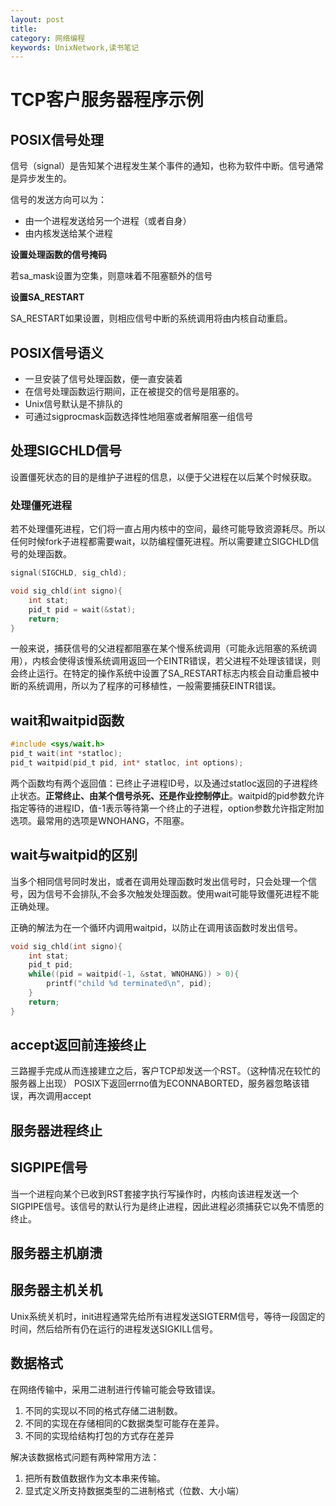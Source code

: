 ```yaml
---
layout: post
title: 
category: 网络编程
keywords: UnixNetwork,读书笔记
---
```

# TCP客户服务器程序示例

## POSIX信号处理
信号（signal）是告知某个进程发生某个事件的通知，也称为软件中断。信号通常是异步发生的。

信号的发送方向可以为：
- 由一个进程发送给另一个进程（或者自身）
- 由内核发送给某个进程

**设置处理函数的信号掩码**

若sa_mask设置为空集，则意味着不阻塞额外的信号

**设置SA_RESTART**

SA_RESTART如果设置，则相应信号中断的系统调用将由内核自动重启。

## POSIX信号语义
- 一旦安装了信号处理函数，便一直安装着
- 在信号处理函数运行期间，正在被提交的信号是阻塞的。
- Unix信号默认是不排队的
- 可通过sigprocmask函数选择性地阻塞或者解阻塞一组信号

## 处理SIGCHLD信号
设置僵死状态的目的是维护子进程的信息，以便于父进程在以后某个时候获取。

### 处理僵死进程
若不处理僵死进程，它们将一直占用内核中的空间，最终可能导致资源耗尽。所以任何时候fork子进程都需要wait，以防编程僵死进程。所以需要建立SIGCHLD信号的处理函数。
```c
signal(SIGCHLD, sig_chld);

void sig_chld(int signo){
    int stat;
    pid_t pid = wait(&stat);
    return;
}
```
一般来说，捕获信号的父进程都阻塞在某个慢系统调用（可能永远阻塞的系统调用），内核会使得该慢系统调用返回一个EINTR错误，若父进程不处理该错误，则会终止运行。在特定的操作系统中设置了SA_RESTART标志内核会自动重启被中断的系统调用，所以为了程序的可移植性，一般需要捕获EINTR错误。

## wait和waitpid函数
```c
#include <sys/wait.h>
pid_t wait(int *statloc);
pid_t waitpid(pid_t pid, int* statloc, int options);
```
两个函数均有两个返回值：已终止子进程ID号，以及通过statloc返回的子进程终止状态。**正常终止、由某个信号杀死、还是作业控制停止**。waitpid的pid参数允许指定等待的进程ID，值-1表示等待第一个终止的子进程，option参数允许指定附加选项。最常用的选项是WNOHANG，不阻塞。

## wait与waitpid的区别
当多个相同信号同时发出，或者在调用处理函数时发出信号时，只会处理一个信号，因为信号不会排队,不会多次触发处理函数。使用wait可能导致僵死进程不能正确处理。

正确的解法为在一个循环内调用waitpid，以防止在调用该函数时发出信号。
```c
void sig_chld(int signo){
    int stat;
    pid_t pid;
    while((pid = waitpid(-1, &stat, WNOHANG)) > 0){
        printf("child %d terminated\n", pid);
    }
    return;
}
```
## accept返回前连接终止
三路握手完成从而连接建立之后，客户TCP却发送一个RST。（这种情况在较忙的服务器上出现）
POSIX下返回errno值为ECONNABORTED，服务器忽略该错误，再次调用accept

## 服务器进程终止

## SIGPIPE信号
当一个进程向某个已收到RST套接字执行写操作时，内核向该进程发送一个SIGPIPE信号。该信号的默认行为是终止进程，因此进程必须捕获它以免不情愿的终止。

## 服务器主机崩溃

## 服务器主机关机
Unix系统关机时，init进程通常先给所有进程发送SIGTERM信号，等待一段固定的时间，然后给所有仍在运行的进程发送SIGKILL信号。

## 数据格式
在网络传输中，采用二进制进行传输可能会导致错误。
1. 不同的实现以不同的格式存储二进制数。
2. 不同的实现在存储相同的C数据类型可能存在差异。
3. 不同的实现给结构打包的方式存在差异

解决该数据格式问题有两种常用方法：
1. 把所有数值数据作为文本串来传输。
2. 显式定义所支持数据类型的二进制格式（位数、大小端）




